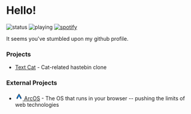# Hello!
![status](https://api.statusbadges.me/badge/status/662912619975278592)
![playing](https://api.statusbadges.me/badge/playing/662912619975278592)
[![spotify](https://api.statusbadges.me/badge/spotify/662912619975278592)](https://api.statusbadges.me/openspotify/662912619975278592)

It seems you've stumbled upon my github profile.

### Projects

- [Text Cat](https://github.com/andriemc/textcat) - Cat-related hastebin clone

### External Projects

- [<img width="20" height="20" src="/assets/arcos.svg"></img> ArcOS](https://github.com/izk-arcos) - The OS that runs in your browser -- pushing the limits of web technologies
